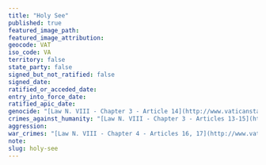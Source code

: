 ```yaml
---
title: "Holy See"
published: true
featured_image_path:
featured_image_attribution:
geocode: VAT
iso_code: VA
territory: false
state_party: false
signed_but_not_ratified: false
signed_date:
ratified_or_acceded_date:
entry_into_force_date:
ratified_apic_date:
genocide: "[Law N. VIII - Chapter 3 - Article 14](http://www.vaticanstate.va/content/dam/vaticanstate/documenti/leggi-e-decreti/Normative-Penali-e-Amministrative/Law%20N.%20VIII%20-%20Supplementary%20Norms%20on%20Criminal%20Law.pdf)"
crimes_against_humanity: "[Law N. VIII - Chapter 3 - Articles 13-15](http://www.vaticanstate.va/content/dam/vaticanstate/documenti/leggi-e-decreti/Normative-Penali-e-Amministrative/Law%20N.%20VIII%20-%20Supplementary%20Norms%20on%20Criminal%20Law.pdf)"
aggression:
war_crimes: "[Law N. VIII - Chapter 4 - Articles 16, 17](http://www.vaticanstate.va/content/dam/vaticanstate/documenti/leggi-e-decreti/Normative-Penali-e-Amministrative/Law%20N.%20VIII%20-%20Supplementary%20Norms%20on%20Criminal%20Law.pdf)"
note:
slug: holy-see
---
```

